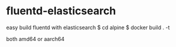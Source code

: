 # fluentd-elasticsearch
easy build fluentd with elasticsearch 
$ cd alpine
$ docker build . -t <image name>

both amd64 or aarch64
